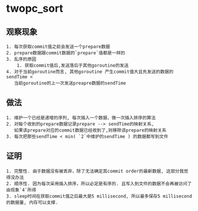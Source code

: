 # twopc_sort

## 观察现象
    1. 每次获取commit值之前会发送一个prepare数据
    2. prepare数据跟commit数据的`prepare`值都是一样的
    3. 乱序的原因
        1. 获取commit值后,发送落后于其他goroutine的发送
    4. 对于当前goroutine而言, 其他goroutine 产生commit值大且先发送的数据的sendTime <
       当前goroutine的上一次发送preapre数据的sendTime

## 做法
    1. 维护一个已经是递增的序列, 每次插入一个数据，做一次插入排序的算法
    2. 对每个收到的prepare数据记录prepare --> sendTime的映射关系,
       如果该prepare对应的commit数据已经收到了,则移除该prepare的映射关系
    3. 每次把那些sendTime < min( `2`中维护的sendTime ) 的数据都写到文件


## 证明
    1. 完整性. 由于数据没有被丢弃，除了无法确定其commit order的最新数据, 这部分我觉得没办法
    2. 顺序性. 因为每次采用插入排序，所以必定是有序的. 且写入到文件的数据不会再被访问了由现象`4`所得
    3. sleep时间在获取commit值之后最大是5 millisecond, 所以最多保存5 millisecond的数据量, 内存可以支撑.

